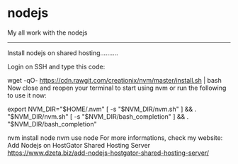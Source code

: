 # nodejs
My all work with the nodejs

******************************
Install nodejs on shared hosting..........

Login on SSH and type this code:

wget -qO- https://cdn.rawgit.com/creationix/nvm/master/install.sh | bash
Now close and reopen your terminal to start using nvm or run the following to use it now:

export NVM_DIR="$HOME/.nvm"
[ -s "$NVM_DIR/nvm.sh" ] && \. "$NVM_DIR/nvm.sh"
[ -s "$NVM_DIR/bash_completion" ] && \. "$NVM_DIR/bash_completion"

nvm install node
nvm use node
For more informations, check my website: Add Nodejs on HostGator Shared Hosting Server
https://www.dzeta.biz/add-nodejs-hostgator-shared-hosting-server/
